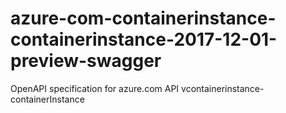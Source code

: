 # azure-com-containerinstance-containerinstance-2017-12-01-preview-swagger
OpenAPI specification for azure.com API vcontainerinstance-containerInstance

